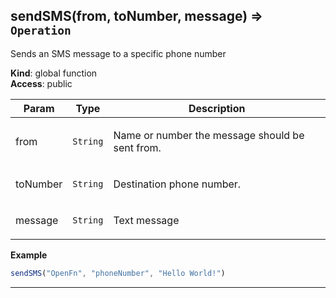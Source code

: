 <a name="sendSMS"></a>

## sendSMS(from, toNumber, message) ⇒ <code>Operation</code>
Sends an SMS message to a specific phone number

**Kind**: global function  
**Access**: public  
<table>
  <thead>
    <tr>
      <th>Param</th><th>Type</th><th>Description</th>
    </tr>
  </thead>
  <tbody>
<tr>
    <td>from</td><td><code>String</code></td><td><p>Name or number the message should be sent from.</p>
</td>
    </tr><tr>
    <td>toNumber</td><td><code>String</code></td><td><p>Destination phone number.</p>
</td>
    </tr><tr>
    <td>message</td><td><code>String</code></td><td><p>Text message</p>
</td>
    </tr>  </tbody>
</table>

**Example**  
```js
sendSMS("OpenFn", "phoneNumber", "Hello World!")
```

* * *

